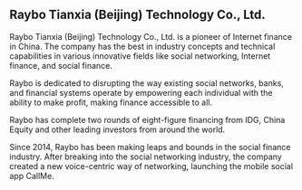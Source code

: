 ## Raybo Tianxia (Beijing) Technology Co., Ltd. 

Raybo Tianxia (Beijing) Technology Co., Ltd. is a pioneer of Internet finance in China. The company has the best in industry concepts and technical capabilities in various innovative fields like social networking, Internet finance, and social finance. 

Raybo is dedicated to disrupting the way existing social networks, banks, and financial systems operate by empowering each individual with the ability to make profit, making finance accessible to all. 

Raybo has complete two rounds of eight-figure financing from IDG, China Equity and other leading investors from around the world. 

Since 2014, Raybo has been making leaps and bounds in the social finance industry. After breaking into the social networking industry, the company created a new voice-centric way of networking, launching the mobile social app CallMe.
